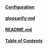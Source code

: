 #### [Configuration](#configuration)

<!--
uri: https://github.com/about-code/glossarify-md/blob/master/conf/README.md
aliases: config option, config options
-->

#### [glossarify-md](#glossarify-md)

<!-- uri: https://github.com/about-code/glossarify-md -->

#### [README.md](#readmemd)

<!-- uri: https://github.com/about-code/glossarify-md/blob/master/README.md -->

#### [Table of Contents](#table-of-contents)

<!-- uri: https://github.com/about-code/glossarify-md/blob/master/README.md -->
